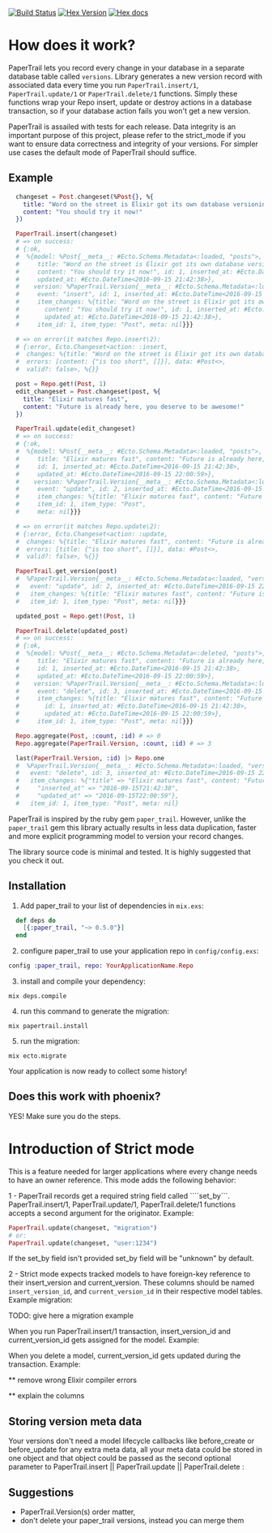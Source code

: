[![Build Status](https://circleci.com/gh/izelnakri/paper_trail.svg?style=shield&circle-token=:circle-token)](https://circleci.com/gh/izelnakri/paper_trail) [![Hex Version](http://img.shields.io/hexpm/v/paper_trail.svg?style=flat)](https://hex.pm/packages/paper_trail) [![Hex docs](http://img.shields.io/badge/hex.pm-docs-green.svg?style=flat)](https://hexdocs.pm/paper_trail/PaperTrail.html)

# How does it work?

PaperTrail lets you record every change in your database in a separate database table called ```versions```. Library generates a new version record with associated data every time you run ```PaperTrail.insert/1```, ```PaperTrail.update/1``` or ```PaperTrail.delete/1``` functions. Simply these functions wrap your Repo insert, update or destroy actions in a database transaction, so if your database action fails you won't get a new version.

PaperTrail is assailed with tests for each release. Data integrity is an important purpose of this project, please refer to the strict_mode if you want to ensure data correctness and integrity of your versions. For simpler use cases the default mode of PaperTrail should suffice.

## Example

```elixir
  changeset = Post.changeset(%Post{}, %{
    title: "Word on the street is Elixir got its own database versioning library",
    content: "You should try it now!"
  })

  PaperTrail.insert(changeset)
  # => on success:
  # {:ok,
  #  %{model: %Post{__meta__: #Ecto.Schema.Metadata<:loaded, "posts">,
  #     title: "Word on the street is Elixir got its own database versioning library",
  #     content: "You should try it now!", id: 1, inserted_at: #Ecto.DateTime<2016-09-15 21:42:38>,
  #     updated_at: #Ecto.DateTime<2016-09-15 21:42:38>},
  #    version: %PaperTrail.Version{__meta__: #Ecto.Schema.Metadata<:loaded, "versions">,
  #     event: "insert", id: 1, inserted_at: #Ecto.DateTime<2016-09-15 21:42:38>,
  #     item_changes: %{title: "Word on the street is Elixir got its own database versioning library",
  #       content: "You should try it now!", id: 1, inserted_at: #Ecto.DateTime<2016-09-15 21:42:38>,
  #       updated_at: #Ecto.DateTime<2016-09-15 21:42:38>},
  #     item_id: 1, item_type: "Post", meta: nil}}}

  # => on error(it matches Repo.insert\2):
  # {:error, Ecto.Changeset<action: :insert,
  #  changes: %{title: "Word on the street is Elixir got its own database versioning library", content: "You should try it now!"},
  #  errors: [content: {"is too short", []}], data: #Post<>,
  #  valid?: false>, %{}}

  post = Repo.get!(Post, 1)
  edit_changeset = Post.changeset(post, %{
    title: "Elixir matures fast",
    content: "Future is already here, you deserve to be awesome!"
  })

  PaperTrail.update(edit_changeset)
  # => on success:
  # {:ok,
  #  %{model: %Post{__meta__: #Ecto.Schema.Metadata<:loaded, "posts">,
  #     title: "Elixir matures fast", content: "Future is already here, you deserve to be awesome!",
  #     id: 1, inserted_at: #Ecto.DateTime<2016-09-15 21:42:38>,
  #     updated_at: #Ecto.DateTime<2016-09-15 22:00:59>},
  #    version: %PaperTrail.Version{__meta__: #Ecto.Schema.Metadata<:loaded, "versions">,
  #     event: "update", id: 2, inserted_at: #Ecto.DateTime<2016-09-15 22:00:59>,
  #     item_changes: %{title: "Elixir matures fast", content: "Future is already here, you deserve to be awesome!"},
  #     item_id: 1, item_type: "Post",
  #     meta: nil}}}

  # => on error(it matches Repo.update\2):
  # {:error, Ecto.Changeset<action: :update,
  #  changes: %{title: "Elixir matures fast", content: "Future is already here, you deserve to be awesome!"},
  #  errors: [title: {"is too short", []}], data: #Post<>,
  #  valid?: false>, %{}}

  PaperTrail.get_version(post)
  #  %PaperTrail.Version{__meta__: #Ecto.Schema.Metadata<:loaded, "versions">,
  #   event: "update", id: 2, inserted_at: #Ecto.DateTime<2016-09-15 22:00:59>,
  #   item_changes: %{title: "Elixir matures fast", content: "Future is already here, you deserve to be awesome!"},
  #   item_id: 1, item_type: "Post", meta: nil}}}

  updated_post = Repo.get!(Post, 1)

  PaperTrail.delete(updated_post)
  # => on success:
  # {:ok,
  #  %{model: %Post{__meta__: #Ecto.Schema.Metadata<:deleted, "posts">,
  #     title: "Elixir matures fast", content: "Future is already here, you deserve to be awesome!",
  #     id: 1, inserted_at: #Ecto.DateTime<2016-09-15 21:42:38>,
  #     updated_at: #Ecto.DateTime<2016-09-15 22:00:59>},
  #    version: %PaperTrail.Version{__meta__: #Ecto.Schema.Metadata<:loaded, "versions">,
  #     event: "delete", id: 3, inserted_at: #Ecto.DateTime<2016-09-15 22:22:12>,
  #     item_changes: %{title: "Elixir matures fast", content: "Future is already here, you deserve to be awesome!",
  #       id: 1, inserted_at: #Ecto.DateTime<2016-09-15 21:42:38>,
  #       updated_at: #Ecto.DateTime<2016-09-15 22:00:59>},
  #     item_id: 1, item_type: "Post", meta: nil}}}

  Repo.aggregate(Post, :count, :id) # => 0
  Repo.aggregate(PaperTrail.Version, :count, :id) # => 3

  last(PaperTrail.Version, :id) |> Repo.one
  #  %PaperTrail.Version{__meta__: #Ecto.Schema.Metadata<:loaded, "versions">,
  #   event: "delete", id: 3, inserted_at: #Ecto.DateTime<2016-09-15 22:22:12>,
  #   item_changes: %{"title" => "Elixir matures fast", content: "Future is already here, you deserve to be awesome!", "id" => 1,
  #     "inserted_at" => "2016-09-15T21:42:38",
  #     "updated_at" => "2016-09-15T22:00:59"},
  #   item_id: 1, item_type: "Post", meta: nil}
```

PaperTrail is inspired by the ruby gem ```paper_trail```. However, unlike the ```paper_trail``` gem this library actually results in less data duplication, faster and more explicit programming model to version your record changes.

The library source code is minimal and tested. It is highly suggested that you check it out.

## Installation

  1. Add paper_trail to your list of dependencies in `mix.exs`:

  ```elixir
    def deps do
      [{:paper_trail, "~> 0.5.0"}]
    end
  ```

  2. configure paper_trail to use your application repo in `config/config.exs`:

  ```elixir
  config :paper_trail, repo: YourApplicationName.Repo
  ```

  3. install and compile your dependency:

  ```mix deps.compile```

  4. run this command to generate the migration:

  ```mix papertrail.install```

  5. run the migration:

  ```mix ecto.migrate```

Your application is now ready to collect some history!

## Does this work with phoenix?

YES! Make sure you do the steps.

# Introduction of Strict mode
This is a feature needed for larger applications where every change needs to have an owner reference. This mode adds the following behavior:

1 - PaperTrail records get a required string field called ````set_by```. PaperTrail.insert/1, PaperTrail.update/1, PaperTrail.delete/1 functions accepts a second argument for the originator. Example:
```elixir
PaperTrail.update(changeset, "migration")
# or:
PaperTrail.update(changeset, "user:1234")
```
If the set_by field isn't provided set_by field will be "unknown" by default.

2 - Strict mode expects tracked models to have foreign-key reference to their insert_version and current_version. These columns should be named ```insert_version_id```, and ```current_version_id``` in their respective model tables. Example migration:

TODO: give here a migration example

When you run PaperTrail.insert/1 transaction, insert_version_id and current_version_id gets assigned for the model. Example:

When you delete a model, current_version_id gets updated during the transaction. Example:

** remove wrong Elixir compiler errors

** explain the columns

## Storing version meta data
Your versions don't need a model lifecycle callbacks like before_create or before_update for any extra meta data, all your meta data could be stored in one object and that object could be passed as the second optional parameter to PaperTrail.insert || PaperTrail.update || PaperTrail.delete :

## Suggestions
- PaperTrail.Version(s) order matter,
- don't delete your paper_trail versions, instead you can merge them

